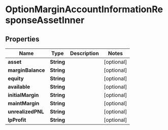 

# OptionMarginAccountInformationResponseAssetInner


## Properties

| Name | Type | Description | Notes |
|------------ | ------------- | ------------- | -------------|
|**asset** | **String** |  |  [optional] |
|**marginBalance** | **String** |  |  [optional] |
|**equity** | **String** |  |  [optional] |
|**available** | **String** |  |  [optional] |
|**initialMargin** | **String** |  |  [optional] |
|**maintMargin** | **String** |  |  [optional] |
|**unrealizedPNL** | **String** |  |  [optional] |
|**lpProfit** | **String** |  |  [optional] |



